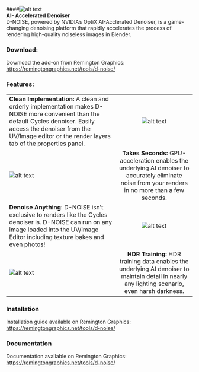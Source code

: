 ####![alt text](https://remingtongraphics.net/wp-content/uploads/2018/01/DNOISE_LogoDark_250px.png)<br/> **AI- Accelerated Denoiser**  
D-NOISE, powered by NVIDIA’s OptiX AI-Acclerated Denoiser, is a game-changing denoising platform that 
rapidly accelerates the process of rendering high-quality noiseless images in Blender.

### **Download:**
Download the add-on from Remington Graphics: https://remingtongraphics.net/tools/d-noise/

### **Features:**
|               |               |
| ------------- |:-------------:|
| **Clean Implementation:** A clean and orderly implementation makes D-NOISE more convenient than the default Cycles denoiser. Easily access the denoiser from the UV/Image editor or the render layers tab of the properties panel. | ![alt text](https://remingtongraphics.net/wp-content/uploads/2018/11/DNOISE_FeaturedImage.png)|
| ![alt text](https://remingtongraphics.net/wp-content/uploads/2018/11/Denoise-Time-Table-min.jpg) | **Takes Seconds:** GPU-acceleration enables the underlying AI denoiser to accurately eliminate noise from your renders in no more than a few seconds. |
| **Denoise Anything**: D-NOISE isn’t exclusive to renders like the Cycles denoiser is. D-NOISE can run on any image loaded into the UV/Image Editor including texture bakes and even photos! | ![alt text](https://remingtongraphics.net/wp-content/uploads/2018/11/Image-Denoise-min.png) |
| ![alt text](https://remingtongraphics.net/wp-content/uploads/2018/11/Jim_DNOISE-min-1.png) | **HDR Training:** HDR training data enables the underlying AI denoiser to maintain detail in nearly any lighting scenario, even harsh darkness.

### **Installation**
Installation guide available on Remington Graphics: https://remingtongraphics.net/tools/d-noise/

### **Documentation**
Documentation available on Remington Graphics: https://remingtongraphics.net/tools/d-noise/
